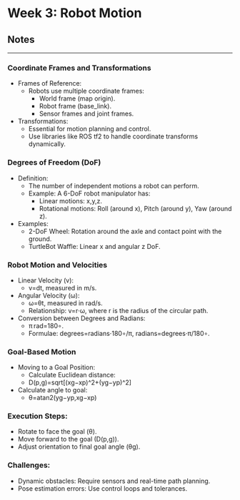 # Week 3: Robot Motion

## Notes

---

### Coordinate Frames and Transformations
- Frames of Reference:
  - Robots use multiple coordinate frames:
    - World frame (map origin).
    - Robot frame (base_link).
    - Sensor frames and joint frames.
- Transformations:
  - Essential for motion planning and control.
  - Use libraries like ROS tf2 to handle coordinate transforms dynamically.
### Degrees of Freedom (DoF)
- Definition:
  - The number of independent motions a robot can perform.
  - Example: A 6-DoF robot manipulator has:
    - Linear motions: x,y,z.
    - Rotational motions: Roll (around x), Pitch (around y), Yaw (around z).
- Examples:
  - 2-DoF Wheel: Rotation around the axle and contact point with the ground.
  - TurtleBot Waffle: Linear x and angular z DoF.
### Robot Motion and Velocities
- Linear Velocity (v):
  - v=dt​, measured in m/s.
- Angular Velocity (ω):
  - ω=θt​, measured in rad/s.
  - Relationship: v=r⋅ω, where r is the radius of the circular path.
- Conversion between Degrees and Radians:
  - π rad=180∘.
  - Formulae: degrees=radians⋅180∘/π​, radians=degrees⋅π/180∘​.
### Goal-Based Motion
- Moving to a Goal Position:
  - Calculate Euclidean distance:
  - D(p,g)=sqrt[(xg−xp)^2+(yg−yp)^2]
- Calculate angle to goal:
  - θ=atan2(yg−yp,xg−xp)
### Execution Steps:
- Rotate to face the goal (θ).
- Move forward to the goal (D(p,g)).
- Adjust orientation to final goal angle (θg).
### Challenges:
- Dynamic obstacles: Require sensors and real-time path planning.
- Pose estimation errors: Use control loops and tolerances.

